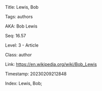 Title:  Lewis, Bob

Tags:   authors

AKA:    Bob Lewis

Seq:    16.57

Level:  3 - Article

Class:  author

Link:   https://en.wikipedia.org/wiki/Bob_Lewis

Timestamp: 20230209212848

Index:  Lewis, Bob; 
